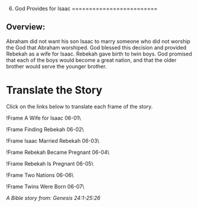 6. God Provides for Isaac
=========================

Overview:
---------

Abraham did not want his son Isaac to marry someone who did not worship
the God that Abraham worshiped. God blessed this decision and provided
Rebekah as a wife for Isaac. Rebekah gave birth to twin boys. God promised
that each of the boys would become a great nation, and that the older
brother would serve the younger brother.

Translate the Story
===================

Click on the links below to translate each frame of the story.

!Frame
 A Wife for Isaac 06-01\

!Frame
 Finding Rebekah 06-02\

!Frame
 Isaac Married Rebekah 06-03\

!Frame
 Rebekah Became Pregnant 06-04\

!Frame
 Rebekah Is Pregnant 06-05\

!Frame
 Two Nations 06-06\

!Frame
 Twins Were Born 06-07\

*A Bible story from: Genesis 24:1-25:26*

